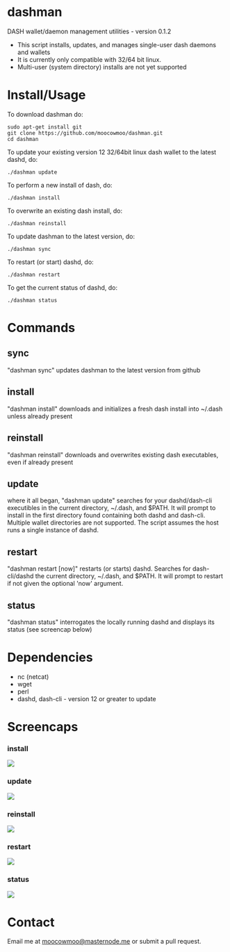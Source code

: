 # dashman

DASH wallet/daemon management utilities - version 0.1.2

* This script installs, updates, and manages single-user dash daemons and wallets
* It is currently only compatible with 32/64 bit linux.
* Multi-user (system directory) installs are not yet supported

# Install/Usage

To download dashman do:

    sudo apt-get install git
    git clone https://github.com/moocowmoo/dashman.git
    cd dashman

To update your existing version 12 32/64bit linux dash wallet to the latest
dashd, do:

    ./dashman update

To perform a new install of dash, do:

    ./dashman install

To overwrite an existing dash install, do:

    ./dashman reinstall

To update dashman to the latest version, do:

    ./dashman sync

To restart (or start) dashd, do:

    ./dashman restart

To get the current status of dashd, do:

    ./dashman status

# Commands

## sync

"dashman sync" updates dashman to the latest version from github

## install

"dashman install" downloads and initializes a fresh dash install into ~/.dash
unless already present

## reinstall

"dashman reinstall" downloads and overwrites existing dash executables, even if
already present

## update

where it all began, "dashman update" searches for your dashd/dash-cli
executibles in the current directory, ~/.dash, and $PATH.  It will prompt to
install in the first directory found containing both dashd and dash-cli.
Multiple wallet directories are not supported. The script assumes the host runs
a single instance of dashd.

## restart

"dashman restart [now]" restarts (or starts) dashd. Searches for dash-cli/dashd
the current directory, ~/.dash, and $PATH. It will prompt to restart if not
given the optional 'now' argument.

## status

"dashman status" interrogates the locally running dashd and displays its status
(see screencap below)

# Dependencies

* nc (netcat)
* wget
* perl
* dashd, dash-cli - version 12 or greater to update

# Screencaps

### install

<img src="https://raw.githubusercontent.com/moocowmoo/dashman/master/screencaps/dashman_0.1-install.png">

### update

<img src="https://raw.githubusercontent.com/moocowmoo/dashman/master/screencaps/dashman_0.1-update.png">

### reinstall

<img src="https://raw.githubusercontent.com/moocowmoo/dashman/master/screencaps/dashman_0.1-reinstall.png">

### restart

<img src="https://raw.githubusercontent.com/moocowmoo/dashman/master/screencaps/dashman_0.1-restart.png">

### status

<img src="https://raw.githubusercontent.com/moocowmoo/dashman/master/screencaps/dashman_0.1-status.png">

# Contact

Email me at moocowmoo@masternode.me or submit a pull request.
